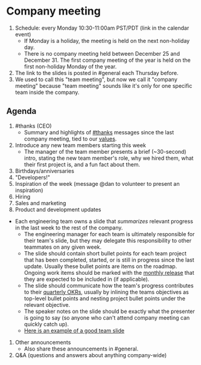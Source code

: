 # Company meeting

1. Schedule: every Monday 10:30-11:00am PST/PDT (link in the calendar event)
   - If Monday is a holiday, the meeting is held on the next non-holiday day.
   - There is no company meeting held between December 25 and December 31. The first company meeting of the year is held on the first non-holiday Monday of the year.
1. The link to the slides is posted in #general each Thursday before.
1. We used to call this "team meeting", but now we call it "company meeting" because "team meeting" sounds like it's only for one specific team inside the company.

## Agenda

1. #thanks (CEO)
   - Summary and highlights of [#thanks](team_chat.md#thanks) messages since the last company meeting, tied to our [values](../../company/values.md).
1. Introduce any new team members starting this week
   - The manager of the team member presents a brief (~30-second) intro, stating the new team member's role, why we hired them, what their first project is, and a fun fact about them.
1. Birthdays/anniversaries
1. "Developers!"
1. Inspiration of the week (message @dan to volunteer to present an inspiration)
1. Hiring
1. Sales and marketing
1. Product and development updates
  - Each engineering team owns a slide that _summarizes_ relevant progress  in the last week to the rest of the company.
    - The engineering manager for each team is ultimately responsible for their team's slide, but they may delegate this responsibility to other teammates on any given week.
    - The slide should contain short bullet points for each team project that has been completed, started, or is still in progress since the last update. Usually these bullet points are items on the roadmap. Ongoing work items should be marked with the [monthly release](../engineering/releases/index.md) that they are expected to be included in (if applicable).
    - The slide should communicate how the team's progress contributes to their [quarterly OKRs](../../company/okrs/index.md), usually by inlining the teams objectives as top-level bullet points and nesting project bullet points under the relevant objective.
    - The speaker notes on the slide should be exactly what the presenter is going to say (so anyone who can't attend company meeting can quickly catch up).
    - [Here is an example of a good team slide](https://docs.google.com/presentation/d/1pIoUFHpKI7jLK-F-H6z_aFke_aDZDbXZKuJff6Kf_nc/edit#slide=id.g4d25168c6a_0_55)
1. Other announcements
   - Also share these announcements in #general.
1. Q&A (questions and answers about anything company-wide)
